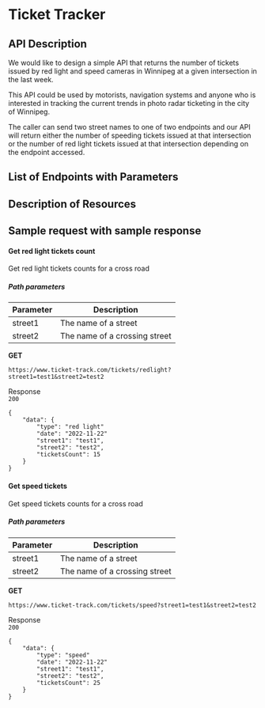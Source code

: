# Ticket Tracker


## API Description
We would like to design a simple API that returns the number of tickets issued by red light and speed cameras in Winnipeg at a given intersection in the last week.   

This API could be used by motorists, navigation systems and anyone who is interested in tracking the current trends in photo radar ticketing in the city of Winnipeg.

The caller can send two street names to one of two endpoints and our API will return either the number of speeding tickets issued at that intersection or the number of red light tickets issued at that intersection depending on the endpoint accessed.


## List of Endpoints with Parameters
## Description of Resources

## Sample request with sample response
#### Get red light tickets count  
Get red light tickets counts for a cross road  
##### Path parameters  
| Parameter   | Description |
| ----------- | ----------- |
| street1      | The name of a street       |
| street2   | The name of a crossing street        |  
**GET**  
```
https://www.ticket-track.com/tickets/redlight?street1=test1&street2=test2
```
Response  
`200`  
```
{
    "data": {
        "type": "red light"
        "date": "2022-11-22"
        "street1": "test1",
        "street2": "test2",
        "ticketsCount": 15
    }
}
```  

#### Get speed tickets  
Get speed tickets counts for a cross road  
##### Path parameters  
| Parameter   | Description |
| ----------- | ----------- |
| street1      | The name of a street       |
| street2   | The name of a crossing street        |  
**GET**  
```
https://www.ticket-track.com/tickets/speed?street1=test1&street2=test2  
```
Response  
`200`  
```
{
    "data": {
        "type": "speed"
        "date": "2022-11-22"
        "street1": "test1",
        "street2": "test2",
        "ticketsCount": 25
    }
}


